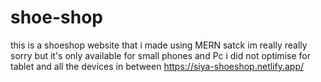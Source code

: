# shoe-shop
this is a shoeshop website that i made using MERN satck
im really really sorry but it's only available for small phones and Pc i did not optimise for tablet and all the devices in between
https://siya-shoeshop.netlify.app/

